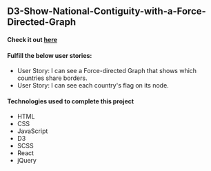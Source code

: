 ## D3-Show-National-Contiguity-with-a-Force-Directed-Graph
#### Check it out [here](https://c0d0er.github.io/Visualize-National-Contiguity-with-a-Force-Directed-Graph/)

#### Fulfill the below user stories:
- User Story: I can see a Force-directed Graph that shows which countries share borders.
- User Story: I can see each country's flag on its node.

#### Technologies used to complete this project
- HTML
- CSS
- JavaScript
- D3
- SCSS
- React
- jQuery
